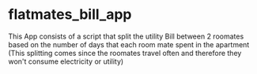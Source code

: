 # flatmates_bill_app

This App consists of a script that split the utility Bill between 2 roomates based on the number of days that each room mate spent in the apartment (This splitting comes since the roomates travel often and therefore they won't consume electricity or utility)
